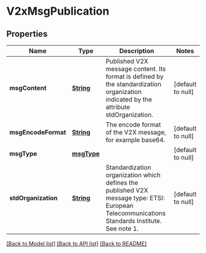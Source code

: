 # V2xMsgPublication
## Properties

Name | Type | Description | Notes
------------ | ------------- | ------------- | -------------
**msgContent** | [**String**](string.md) | Published V2X message content. Its format is defined by the standardization organization indicated by the attribute stdOrganization. | [default to null]
**msgEncodeFormat** | [**String**](string.md) | The encode format of the V2X message, for example base64. | [default to null]
**msgType** | [**msgType**](msgType.md) |  | [default to null]
**stdOrganization** | [**String**](string.md) | Standardization organization which defines the published V2X message type: ETSI: European Telecommunications Standards Institute.  See note 1. | [default to null]

[[Back to Model list]](../README.md#documentation-for-models) [[Back to API list]](../README.md#documentation-for-api-endpoints) [[Back to README]](../README.md)

